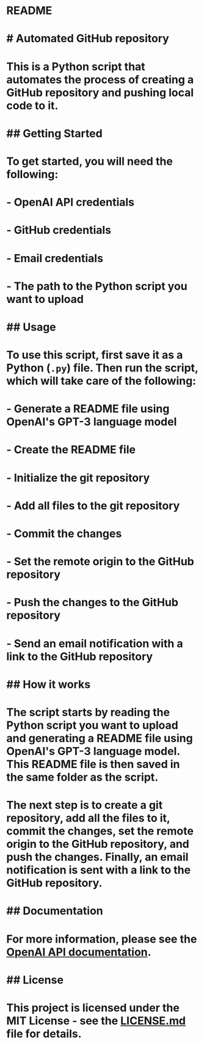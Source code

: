 

# README
#
# # Automated GitHub repository
#
# This is a Python script that automates the process of creating a GitHub repository and pushing local code to it.

# ## Getting Started

# To get started, you will need the following:

# - OpenAI API credentials
# - GitHub credentials
# - Email credentials
# - The path to the Python script you want to upload

# ## Usage

# To use this script, first save it as a Python (`.py`) file. Then run the script, which will take care of the following:

# - Generate a README file using OpenAI's GPT-3 language model
# - Create the README file
# - Initialize the git repository
# - Add all files to the git repository
# - Commit the changes
# - Set the remote origin to the GitHub repository
# - Push the changes to the GitHub repository
# - Send an email notification with a link to the GitHub repository

# ## How it works

# The script starts by reading the Python script you want to upload and generating a README file using OpenAI's GPT-3 language model. This README file is then saved in the same folder as the script.

# The next step is to create a git repository, add all the files to it, commit the changes, set the remote origin to the GitHub repository, and push the changes. Finally, an email notification is sent with a link to the GitHub repository.

# ## Documentation

# For more information, please see the [OpenAI API documentation](https://openai.com/docs/api/).

# ## License

# This project is licensed under the MIT License - see the [LICENSE.md](LICENSE.md) file for details.